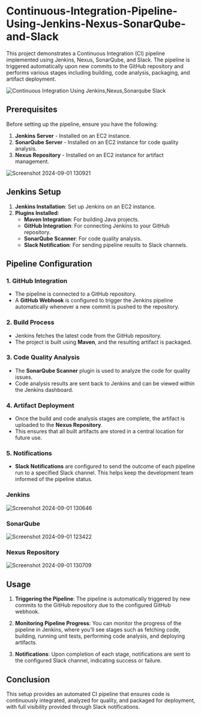 # Continuous-Integration-Pipeline-Using-Jenkins-Nexus-SonarQube-and-Slack

This project demonstrates a Continuous Integration (CI) pipeline implemented using Jenkins, Nexus, SonarQube, and Slack. The pipeline is triggered automatically upon new commits to the GitHub repository and performs various stages including building, code analysis, packaging, and artifact deployment.

![Continuous Integration Using Jenkins,Nexus,Sonarqube  Slack](https://github.com/user-attachments/assets/78c34a4e-a494-4ba2-bb13-dfefd332285d)

## Prerequisites

Before setting up the pipeline, ensure you have the following:

1. **Jenkins Server** - Installed on an EC2 instance.
2. **SonarQube Server** - Installed on an EC2 instance for code quality analysis.
3. **Nexus Repository** - Installed on an EC2 instance for artifact management.

![Screenshot 2024-09-01 130921](https://github.com/user-attachments/assets/89acfa4e-3f53-4592-8cbf-bd556883bd67)
## Jenkins Setup

1. **Jenkins Installation**: Set up Jenkins on an EC2 instance.
2. **Plugins Installed**:
   - **Maven Integration**: For building Java projects.
   - **GitHub Integration**: For connecting Jenkins to your GitHub repository.
   - **SonarQube Scanner**: For code quality analysis.
   - **Slack Notification**: For sending pipeline results to Slack channels.

## Pipeline Configuration

### 1. **GitHub Integration**
   - The pipeline is connected to a GitHub repository.
   - A **GitHub Webhook** is configured to trigger the Jenkins pipeline automatically whenever a new commit is pushed to the repository.

### 2. **Build Process**
   - Jenkins fetches the latest code from the GitHub repository.
   - The project is built using **Maven**, and the resulting artifact is packaged.

### 3. **Code Quality Analysis**
   - The **SonarQube Scanner** plugin is used to analyze the code for quality issues.
   - Code analysis results are sent back to Jenkins and can be viewed within the Jenkins dashboard.

### 4. **Artifact Deployment**
   - Once the build and code analysis stages are complete, the artifact is uploaded to the **Nexus Repository**.
   - This ensures that all built artifacts are stored in a central location for future use.

### 5. **Notifications**
   - **Slack Notifications** are configured to send the outcome of each pipeline run to a specified Slack channel. This helps keep the development team informed of the pipeline status.

###  **Jenkins**
![Screenshot 2024-09-01 130646](https://github.com/user-attachments/assets/3fc8d239-2a8d-42c3-b0d9-4a12bc66cc1d)


###  **SonarQube**
![Screenshot 2024-09-01 123422](https://github.com/user-attachments/assets/a5c4834b-375f-4586-9414-ba4ec776f558)


###  **Nexus Repository**
![Screenshot 2024-09-01 130709](https://github.com/user-attachments/assets/f24f5bbf-a4fb-47bd-82f3-03fc5ca0d383)

## Usage

1. **Triggering the Pipeline**: The pipeline is automatically triggered by new commits to the GitHub repository due to the configured GitHub webhook.

2. **Monitoring Pipeline Progress**: You can monitor the progress of the pipeline in Jenkins, where you’ll see stages such as fetching code, building, running unit tests, performing code analysis, and deploying artifacts.

3. **Notifications**: Upon completion of each stage, notifications are sent to the configured Slack channel, indicating success or failure.

## Conclusion

This setup provides an automated CI pipeline that ensures code is continuously integrated, analyzed for quality, and packaged for deployment, with full visibility provided through Slack notifications.
